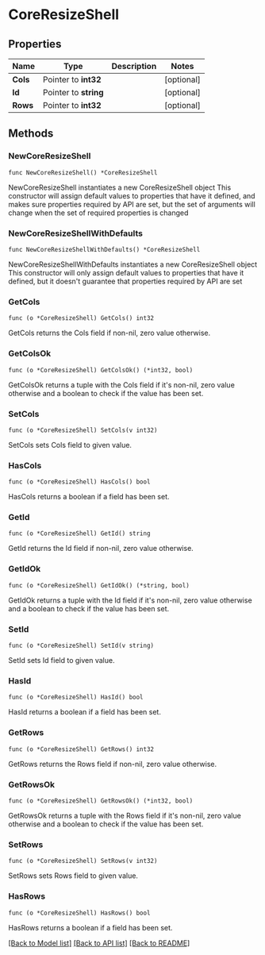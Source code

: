 # CoreResizeShell

## Properties

Name | Type | Description | Notes
------------ | ------------- | ------------- | -------------
**Cols** | Pointer to **int32** |  | [optional] 
**Id** | Pointer to **string** |  | [optional] 
**Rows** | Pointer to **int32** |  | [optional] 

## Methods

### NewCoreResizeShell

`func NewCoreResizeShell() *CoreResizeShell`

NewCoreResizeShell instantiates a new CoreResizeShell object
This constructor will assign default values to properties that have it defined,
and makes sure properties required by API are set, but the set of arguments
will change when the set of required properties is changed

### NewCoreResizeShellWithDefaults

`func NewCoreResizeShellWithDefaults() *CoreResizeShell`

NewCoreResizeShellWithDefaults instantiates a new CoreResizeShell object
This constructor will only assign default values to properties that have it defined,
but it doesn't guarantee that properties required by API are set

### GetCols

`func (o *CoreResizeShell) GetCols() int32`

GetCols returns the Cols field if non-nil, zero value otherwise.

### GetColsOk

`func (o *CoreResizeShell) GetColsOk() (*int32, bool)`

GetColsOk returns a tuple with the Cols field if it's non-nil, zero value otherwise
and a boolean to check if the value has been set.

### SetCols

`func (o *CoreResizeShell) SetCols(v int32)`

SetCols sets Cols field to given value.

### HasCols

`func (o *CoreResizeShell) HasCols() bool`

HasCols returns a boolean if a field has been set.

### GetId

`func (o *CoreResizeShell) GetId() string`

GetId returns the Id field if non-nil, zero value otherwise.

### GetIdOk

`func (o *CoreResizeShell) GetIdOk() (*string, bool)`

GetIdOk returns a tuple with the Id field if it's non-nil, zero value otherwise
and a boolean to check if the value has been set.

### SetId

`func (o *CoreResizeShell) SetId(v string)`

SetId sets Id field to given value.

### HasId

`func (o *CoreResizeShell) HasId() bool`

HasId returns a boolean if a field has been set.

### GetRows

`func (o *CoreResizeShell) GetRows() int32`

GetRows returns the Rows field if non-nil, zero value otherwise.

### GetRowsOk

`func (o *CoreResizeShell) GetRowsOk() (*int32, bool)`

GetRowsOk returns a tuple with the Rows field if it's non-nil, zero value otherwise
and a boolean to check if the value has been set.

### SetRows

`func (o *CoreResizeShell) SetRows(v int32)`

SetRows sets Rows field to given value.

### HasRows

`func (o *CoreResizeShell) HasRows() bool`

HasRows returns a boolean if a field has been set.


[[Back to Model list]](../README.md#documentation-for-models) [[Back to API list]](../README.md#documentation-for-api-endpoints) [[Back to README]](../README.md)


